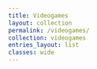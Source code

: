 ```yaml
---
title: Videogames
layout: collection
permalink: /videogames/
collection: videogames
entries_layout: list
classes: wide
---
```


